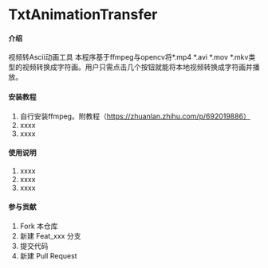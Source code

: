 # TxtAnimationTransfer

#### 介绍
视频转Ascii动画工具
本程序基于ffmpeg与opencv将*.mp4 *.avi *.mov *.mkv类型的视频转换成字符画。用户只需点击几个按钮就能将本地视频转换成字符画并播放。

#### 安装教程

1.  自行安装ffmpeg。附教程（https://zhuanlan.zhihu.com/p/692019886）
2.  xxxx
3.  xxxx

#### 使用说明

1.  xxxx
2.  xxxx
3.  xxxx

#### 参与贡献

1.  Fork 本仓库
2.  新建 Feat_xxx 分支
3.  提交代码
4.  新建 Pull Request
